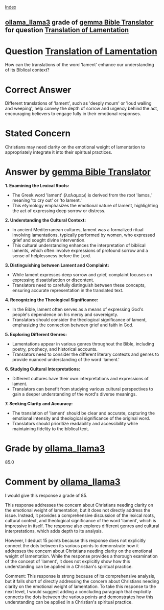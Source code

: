 
[Index](../../../../index.md)
## [ollama_llama3](../../../grading_models/ollama_llama3.md) grade of [gemma Bible Translator](../../../answering_models/gemma_Bible_Translator.md) for question [Translation of Lamentation](../../../questions/Translation_of_Lamentation.md)

# Question [Translation of Lamentation](../../../questions/Translation_of_Lamentation.md)
How can the translations of the word 'lament' enhance our understanding of its Biblical context?

# Correct Answer
Different translations of 'lament', such as 'deeply mourn' or 'loud wailing and weeping', help convey the depth of sorrow and urgency behind the act, encouraging believers to engage fully in their emotional responses.

# Stated Concern
Christians may need clarity on the emotional weight of lamentation to appropriately integrate it into their spiritual practices.

# Answer by [gemma Bible Translator](../../../answering_models/gemma_Bible_Translator.md)
**1. Examining the Lexical Roots:**

* The Greek word 'lament' (λαλαμαω) is derived from the root 'lamos,' meaning 'to cry out' or 'to lament.'
* This etymology emphasizes the emotional nature of lament, highlighting the act of expressing deep sorrow or distress.


**2. Understanding the Cultural Context:**

* In ancient Mediterranean cultures, lament was a formalized ritual involving lamentations, typically performed by women, who expressed grief and sought divine intervention.
* This cultural understanding enhances the interpretation of biblical laments, which often involve expressions of profound sorrow and a sense of helplessness before the Lord.


**3. Distinguishing between Lament and Complaint:**

* While lament expresses deep sorrow and grief, complaint focuses on expressing dissatisfaction or discontent.
* Translators need to carefully distinguish between these concepts, ensuring accurate representation in the translated text.


**4. Recognizing the Theological Significance:**

* In the Bible, lament often serves as a means of expressing God's people's dependence on his mercy and sovereignty.
* Translators should consider the theological significance of lament, emphasizing the connection between grief and faith in God.


**5. Exploring Different Genres:**

* Lamentations appear in various genres throughout the Bible, including poetry, prophecy, and historical accounts.
* Translators need to consider the different literary contexts and genres to provide nuanced understanding of the word 'lament.'


**6. Studying Cultural Interpretations:**

* Different cultures have their own interpretations and expressions of lament.
* Translators can benefit from studying various cultural perspectives to gain a deeper understanding of the word's diverse meanings.


**7. Seeking Clarity and Accuracy:**

* The translation of 'lament' should be clear and accurate, capturing the emotional intensity and theological significance of the original word.
* Translators should prioritize readability and accessibility while maintaining fidelity to the biblical text.

# Grade by [ollama_llama3](../../../grading_models/ollama_llama3.md)
85.0

# Comment by [ollama_llama3](../../../grading_models/ollama_llama3.md)
I would give this response a grade of 85.

This response addresses the concern about Christians needing clarity on the emotional weight of lamentation, but it does not directly address the issue. Instead, it provides a comprehensive discussion of the lexical roots, cultural context, and theological significance of the word 'lament', which is impressive in itself. The response also explores different genres and cultural interpretations, which adds depth to its analysis.

However, I deduct 15 points because this response does not explicitly connect the dots between its various points to demonstrate how it addresses the concern about Christians needing clarity on the emotional weight of lamentation. While the response provides a thorough examination of the concept of 'lament', it does not explicitly show how this understanding can be applied in a Christian's spiritual practice.

Comment: This response is strong because of its comprehensive analysis, but it falls short of directly addressing the concern about Christians needing clarity on the emotional weight of lamentation. To take this response to the next level, I would suggest adding a concluding paragraph that explicitly connects the dots between the various points and demonstrates how this understanding can be applied in a Christian's spiritual practice.
